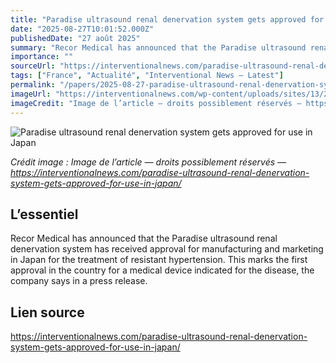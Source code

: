 ```yaml
---
title: "Paradise ultrasound renal denervation system gets approved for use in Japan"
date: "2025-08-27T10:01:52.000Z"
publishedDate: "27 août 2025"
summary: "Recor Medical has announced that the Paradise ultrasound renal denervation system has received approval for manufacturing and marketing in Japan for the treatment of resistant hypertension. This marks the first approval in the country for a medical device indicated for the disease, the company says in a press release."
importance: ""
sourceUrl: "https://interventionalnews.com/paradise-ultrasound-renal-denervation-system-gets-approved-for-use-in-japan/"
tags: ["France", "Actualité", "Interventional News — Latest"]
permalink: "/papers/2025-08-27-paradise-ultrasound-renal-denervation-system-gets-approved-for-use-in-japan"
imageUrl: "https://interventionalnews.com/wp-content/uploads/sites/13/2023/11/Paradise_3D_Cath-Sonication_10-2022.jpg"
imageCredit: "Image de l’article — droits possiblement réservés — https://interventionalnews.com/paradise-ultrasound-renal-denervation-system-gets-approved-for-use-in-japan/"
---
```


![Paradise ultrasound renal denervation system gets approved for use in Japan](https://interventionalnews.com/wp-content/uploads/sites/13/2023/11/Paradise_3D_Cath-Sonication_10-2022.jpg)

*Crédit image : Image de l’article — droits possiblement réservés — https://interventionalnews.com/paradise-ultrasound-renal-denervation-system-gets-approved-for-use-in-japan/*

## L’essentiel

Recor Medical has announced that the Paradise ultrasound renal denervation system has received approval for manufacturing and marketing in Japan for the treatment of resistant hypertension. This marks the first approval in the country for a medical device indicated for the disease, the company says in a press release.

## Lien source

https://interventionalnews.com/paradise-ultrasound-renal-denervation-system-gets-approved-for-use-in-japan/
